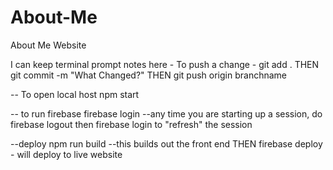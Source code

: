 # About-Me
About Me Website

I can keep terminal prompt notes here - 
To push a change  - 
git add .
THEN
git commit -m "What Changed?"
THEN 
git push origin branchname

-- To open local host
npm start

-- to run firebase 
firebase login --any time you are starting up a session, do firebase logout then firebase login to "refresh" the session

--deploy
npm run build --this builds out the front end
THEN
firebase deploy - will deploy to live website